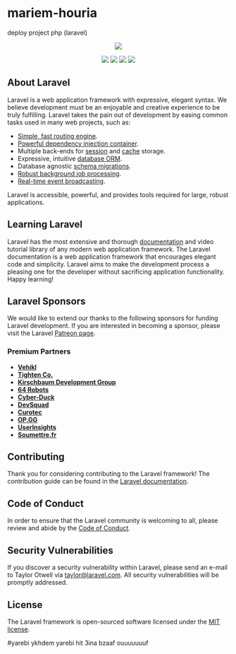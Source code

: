# mariem-houria
deploy project php (laravel)

<p align="center"><a href="https://laravel.com" target="_blank"><img src="https://laravel.com/assets/img/components/logo-laravel.svg"></a></p>

<p align="center">
<a href="https://github.com/laravel/framework/actions"><img src="https://github.com/laravel/framework/workflows/tests/badge.svg"></a>
<a href="https://packagist.org/packages/laravel/framework"><img src="https://img.shields.io/packagist/dt/laravel/framework"></a>
<a href="https://packagist.org/packages/laravel/framework"><img src="https://img.shields.io/packagist/v/laravel/framework"></a>
<a href="https://packagist.org/packages/laravel/framework"><img src="https://img.shields.io/packagist/l/laravel/framework"></a>
</p>

## About Laravel

Laravel is a web application framework with expressive, elegant syntax. We believe development must be an enjoyable and creative experience to be truly fulfilling. Laravel takes the pain out of development by easing common tasks used in many web projects, such as:

- [Simple, fast routing engine](https://laravel.com/docs/routing).
- [Powerful dependency injection container](https://laravel.com/docs/container).
- Multiple back-ends for [session](https://laravel.com/docs/session) and [cache](https://laravel.com/docs/cache) storage.
- Expressive, intuitive [database ORM](https://laravel.com/docs/eloquent).
- Database agnostic [schema migrations](https://laravel.com/docs/migrations).
- [Robust background job processing](https://laravel.com/docs/queues).
- [Real-time event broadcasting](https://laravel.com/docs/broadcasting).

Laravel is accessible, powerful, and provides tools required for large, robust applications.

## Learning Laravel

Laravel has the most extensive and thorough [documentation](https://laravel.com/docs) and video tutorial library of any modern web application framework. The Laravel documentation is a web application framework that encourages elegant code and simplicity. Laravel aims to make the development process a pleasing one for the developer without sacrificing application functionality. Happy learning!

## Laravel Sponsors

We would like to extend our thanks to the following sponsors for funding Laravel development. If you are interested in becoming a sponsor, please visit the Laravel [Patreon page](https://patreon.com/taylorotwell).

### Premium Partners

- **[Vehikl](https://vehikl.com/)**
- **[Tighten Co.](https://tighten.co)**
- **[Kirschbaum Development Group](https://kirschbaumdevelopment.com)**
- **[64 Robots](https://64robots.com)**
- **[Cyber-Duck](https://cyber-duck.co.uk)**
- **[DevSquad](https://devsquad.com/hire-laravel-developers)**
- **[Curotec](https://www.curotec.com/services/technologies/laravel/)**
- **[OP.GG](https://op.gg)**
- **[UserInsights](https://userinsights.com)**
- **[Soumettre.fr](https://soumettre.fr)**

## Contributing

Thank you for considering contributing to the Laravel framework! The contribution guide can be found in the [Laravel documentation](https://laravel.com/docs/contributions).

## Code of Conduct

In order to ensure that the Laravel community is welcoming to all, please review and abide by the [Code of Conduct](https://laravel.com/docs/contributions#code-of-conduct).

## Security Vulnerabilities

If you discover a security vulnerability within Laravel, please send an e-mail to Taylor Otwell via [taylor@laravel.com](mailto:taylor@laravel.com). All security vulnerabilities will be promptly addressed.

## License

The Laravel framework is open-sourced software licensed under the [MIT license](https://opensource.org/licenses/MIT).

#yarebi ykhdem yarebi hit 3ina bzaaf ouuuuuuuf
